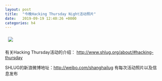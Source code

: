 ```yaml
---
layout: post
title:  "今晚Hacking Thursday Night活动照片"
date:   2019-09-19 12:40:26 +0000
categories: h4
---
```


[<img style='margin:10px;' src='/res2019q3/j919.h4/j919_2032_5500+08.1920p.jpg'>](/res2019q3/j919.h4/j919_2032_5500+08.JPG)

有关Hacking Thursday活动的介绍：
http://www.shlug.org/about/#hacking-thursday

SHLUG的新浪微博地址：http://weibo.com/shanghailug 有每次活动照片以及信息发布



